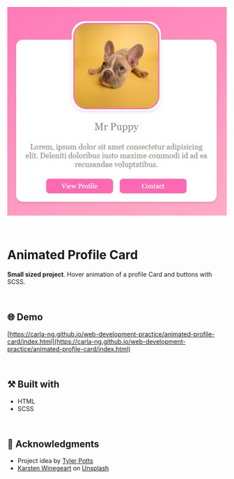<p align="center">
  <img src="https://github.com/carla-ng/web-development-practice/blob/main/animated-profile-card/assets/readme_image_1.jpg?raw=true" alt="Profile Card">
</p>

<br>

# Animated Profile Card
**Small sized project**. Hover animation of a profile Card and buttons with SCSS.

<br>

## :globe_with_meridians: Demo
[https://carla-ng.github.io/web-development-practice/animated-profile-card/index.html](https://carla-ng.github.io/web-development-practice/animated-profile-card/index.html)

<br>

## :hammer_and_pick: Built with
* HTML
* SCSS

<br>

## :clap: Acknowledgments
* Project idea by [Tyler Potts](https://tylerpotts.co.uk/)
* [Karsten Winegeart](https://unsplash.com/@karsten116?utm_source=unsplash&utm_medium=referral&utm_content=creditCopyText) on [Unsplash](https://unsplash.com/s/photos/pet?utm_source=unsplash&utm_medium=referral&utm_content=creditCopyText)
